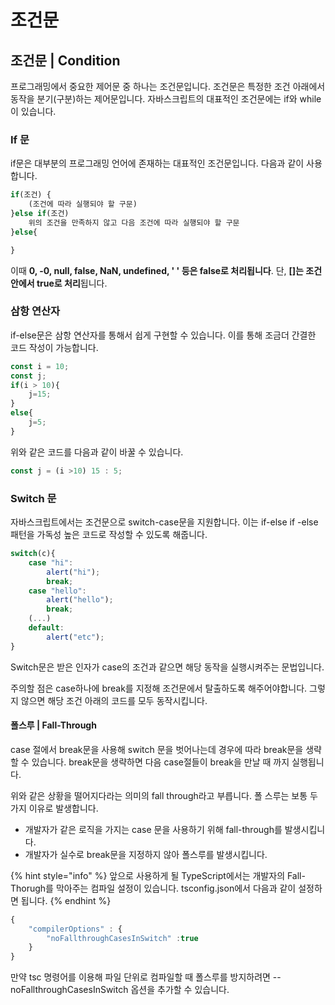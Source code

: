 # 조건문

## 조건문 \| Condition

 프로그래밍에서 중요한 제어문 중 하나는 조건문입니다. 조건문은 특정한 조건 아래에서 동작을 분기\(구분\)하는 제어문입니다. 자바스크립트의 대표적인 조건문에는 if와 while이 있습니다.

### If 문

 if문은 대부분의 프로그래밍 언어에 존재하는 대표적인 조건문입니다. 다음과 같이 사용합니다.

```javascript
if(조건) {
    (조건에 따라 실행되야 할 구문)
}else if(조건)
    위의 조건을 만족하지 않고 다음 조건에 따라 실행되야 할 구문
}else{

}
```

 이때 **0, -0, null, false, NaN, undefined, ' ' 등은 false로 처리됩니다**. 단, **\[\]는 조건 안에서 true로 처리**됩니다.

### 삼항 연산자

 if-else문은 삼항 연산자를 통해서 쉽게 구현할 수 있습니다. 이를 통해 조금더 간결한 코드 작성이 가능합니다.

```javascript
const i = 10;
const j;
if(i > 10){
    j=15;
}
else{
    j=5;
}
```

 위와 같은 코드를 다음과 같이 바꿀 수 있습니다.

```javascript
const j = (i >10) 15 : 5;
```

### Switch 문

 자바스크립트에서는 조건문으로 switch-case문을 지원합니다. 이는 if-else if -else패턴을 가독성 높은 코드로 작성할 수 있도록 해줍니다.

```javascript
switch(c){
    case "hi":
        alert("hi");
        break;
    case "hello":
        alert("hello");
        break;
    (...)
    default:
        alert("etc");
}
```

 Switch문은 받은 인자가 case의 조건과 같으면 해당 동작을 실행시켜주는 문법입니다. 

 주의할 점은 case하나에 break를 지정해 조건문에서 탈출하도록 해주어야합니다. 그렇지 않으면 해당 조건 아래의 코드를 모두 동작시킵니다. 

#### 폴스루 \| Fall-Through

 case 절에서 break문을 사용해 switch 문을 벗어나는데 경우에 따라 break문을 생략할 수 있습니다. break문을 생략하면 다음 case절들이 break을 만날 때 까지 실행됩니다.

 위와 같은 상황을 떨어지다라는 의미의 fall through라고 부릅니다. 폴 스루는 보통 두가지 이유로 발생합니다.

* 개발자가 같은 로직을 가지는 case 문을 사용하기 위해 fall-through를 발생시킵니다.
* 개발자가 실수로 break문을 지정하지 않아 폴스루를 발생시킵니다. 

{% hint style="info" %}
앞으로 사용하게 될 TypeScript에서는 개발자의 Fall-Thorugh를 막아주는 컴파일 설정이 있습니다. tsconfig.json에서 다음과 같이 설정하면 됩니다.
{% endhint %}

```javascript
{
    "compilerOptions" : {
        "noFallthroughCasesInSwitch" :true
    }
}
```

 만약 tsc 명령어를 이용해 파일 단위로 컴파일할 때 폴스루를 방지하려면 --noFallthroughCasesInSwitch 옵션을 추가할 수 있습니다.

